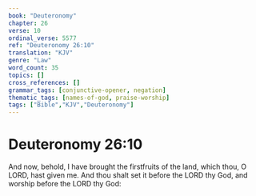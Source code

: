 ```yaml
---
book: "Deuteronomy"
chapter: 26
verse: 10
ordinal_verse: 5577
ref: "Deuteronomy 26:10"
translation: "KJV"
genre: "Law"
word_count: 35
topics: []
cross_references: []
grammar_tags: [conjunctive-opener, negation]
thematic_tags: [names-of-god, praise-worship]
tags: ["Bible","KJV","Deuteronomy"]
---
```


# Deuteronomy 26:10

And now, behold, I have brought the firstfruits of the land, which thou, O LORD, hast given me. And thou shalt set it before the LORD thy God, and worship before the LORD thy God:

